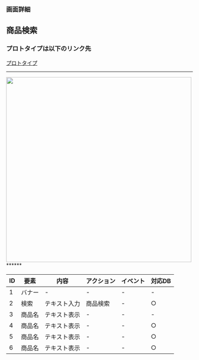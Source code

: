 ### 画面詳細
## 商品検索
### プロトタイプは以下のリンク先
[プロトタイプ](https://www.figma.com/file/2EstFnFmPKiJOQWXGrrG7b/Untitled?node-id=3%3A10)

******
<img src="../img/page 2.png" width="500">
******

|ID|要素|内容|アクション|イベント|対応DB|
|--|--|--|--|--|--|
|1|バナー|-|-|-|-|
|2|検索|テキスト入力|商品検索|-|○|
|3|商品名|テキスト表示|-|-|-|
|4|商品名|テキスト表示|-|-|○|
|5|商品名|テキスト表示|-|-|○|
|6|商品名|テキスト表示|-|-|○|




